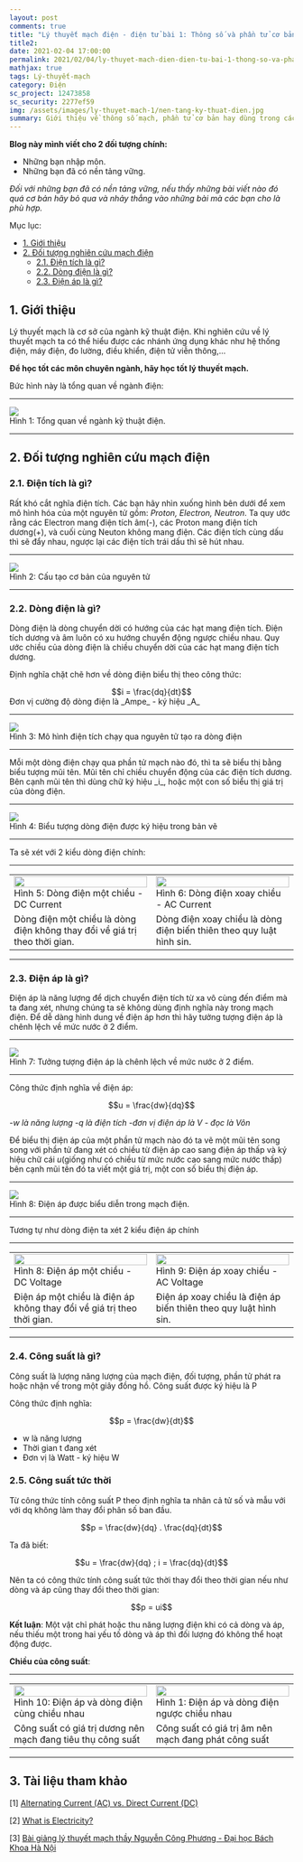```yaml
---
layout: post
comments: true
title: "Lý thuyết mạch điện - điện tử bài 1: Thông số và phần tử cơ bản trong mạch điện"
title2: 
date: 2021-02-04 17:00:00
permalink: 2021/02/04/ly-thuyet-mach-dien-dien-tu-bai-1-thong-so-va-phan-tu-co-ban-trong-mach-dien/
mathjax: true
tags: Lý-thuyết-mạch
category: Điện
sc_project: 12473858
sc_security: 2277ef59
img: /assets/images/ly-thuyet-mach-1/nen-tang-ky-thuat-dien.jpg
summary: Giới thiệu về thông số mạch, phần tử cơ bản hay dùng trong các bài toán lý thuyết mạch điện - điện tử, giải tích mạch.
---
```

__Blog này mình viết cho 2 đối tượng chính:__
- Những bạn nhập môn.
- Những bạn đã có nền tảng vững.

_Đối với những bạn đã có nền tảng vững, nếu thấy những bài viết nào đó quá cơ bản hãy bỏ qua và nhảy thẳng vào những bài mà các bạn cho là phù hợp._

Mục lục:
<!-- MarkdownTOC -->
- [1. Giới thiệu](#-gioi-thieu)
- [2. Đối tượng nghiên cứu mạch điện](#-doi-tuong)
    - [2.1. Điện tích là gì?](#-dien-tich-la-gi)
    - [2.2. Dòng điện là gì?](#-dong-dien-la-gi)
    - [2.3. Điện áp là gì?](#-dien-ap-la-gi)
<!-- /MarkdownTOC -->

<a name ="-gioi-thieu"></a>

## 1. Giới thiệu
Lý thuyết mạch là cơ sở của ngành kỹ thuật điện. Khi nghiên cứu về lý thuyết mạch ta có thể hiểu được các nhánh ứng dụng khác như hệ thống điện, máy điện, đo lường, điều khiển, điện tử viễn thông,... 

__Để học tốt các môn chuyên ngành, hãy học tốt lý thuyết mạch.__

Bức hình này là tổng quan về ngành điện:

<hr>
<div class = "imgcap">
    <img src ="/assets/images/ly-thuyet-mach-1/nen-tang-ky-thuat-dien.jpg" style="align:center">
    <div class="thecap">Hình 1: Tổng quan về ngành kỹ thuật điện.</div>
</div>
<hr>

<a name = "-doi-tuong"></a>

## 2. Đối tượng nghiên cứu mạch điện

<a name = "-dien-tich-la-gi"></a>

### 2.1. Điện tích là gì?
Rất khó cắt nghĩa điện tích. Các bạn hãy nhìn xuống hình bên dưới để xem mô hình hóa của một nguyên tử gồm: _Proton, Electron, Neutron_. Ta quy ước rằng các Electron mang điện tích âm(-), các Proton mang điện tích dương(+), và cuối cùng Neuton không mang điện. Các điện tích cùng dấu thì sẽ đẩy nhau, ngược lại các điện tích trái dấu thì sẽ hút nhau.

<hr>
<div class = "imgcap">
    <img src ="/assets/images/ly-thuyet-mach-1/cau-tao-co-ban-cua-nguyen-tu.png" style="align:center">
    <div class="thecap">Hình 2: Cấu tạo cơ bản của nguyên tử</div>
</div>
<hr>

<a name = "-dong-dien-la-gi"></a>

### 2.2. Dòng điện là gì?
Dòng điện là dòng chuyển dời có hướng của các hạt mang điện tích. Điện tích dương và âm luôn có xu hướng chuyển động ngược chiều nhau. Quy ước chiều của dòng điện là chiều chuyển dời của các hạt mang điện tích dương.

Định nghĩa chặt chẽ hơn về dòng điện biểu thị theo công thức:

<div style="text-align:center"> $$i = \frac{dq}{dt}$$ </div>
Đơn vị cường độ dòng điện là _Ampe_ - ký hiệu _A_
<hr>
<div class = "imgcap">
    <img src = "/assets/images/ly-thuyet-mach-1/mo-hinh-don-gian-dien-tich-chay-qua-nguyen-tu-tao-ra-dong-dien.gif" style = "align:center">
    <div class="thecap">Hình 3: Mô hình điện tích chạy qua nguyên tử tạo ra dòng điện</div>
</div>
<hr>
Mỗi một dòng điện chạy qua phần tử mạch nào đó, thì ta sẽ biểu thị bằng biểu tượng mũi tên. Mũi tên chỉ chiều chuyển động của các điện tích dương. Bên cạnh mũi tên thì dùng chữ ký hiệu _i_, hoặc một con số biểu thị giá trị của dòng điện.
<hr>
<div class = "imgcap">
    <img src = "/assets/images/ly-thuyet-mach-1/bieu-tuong-ky-hieu-dong-dien-trong-mach-dien.PNG" style = "align:center">
    <div class="thecap">Hình 4: Biểu tượng dòng điện được ký hiệu trong bản vẽ</div>
</div>
<hr>

Ta sẽ xét với 2 kiểu dòng điện chính:
<hr>
<div>
<table width = "100%" style = "border: 0px solid gray">
   <tr >
        <td width="40%" style = "border: 0px solid white"> 
        <img style="display:block;" width = "100%" src = "/assets/images/ly-thuyet-mach-1/dong-dien-mot-chieu-dc-current.png">
        <div class="thecap">Hình 5: Dòng điện một chiều - DC Current</div>
         </td>
        <td width="40%" style = "border: 0px solid white">
        <img style="display:block;" width = "100%" src = "/assets/images/ly-thuyet-mach-1/dong-dien-xoay-chieu-ac-current.png">
        <div class="thecap">Hình 6: Dòng điện xoay chiều - AC Current</div>
        </td>
    </tr>
    <tr>
        <td width="40%" style = "border: 0px solid white">
        <div style="text-align:left">Dòng điện một chiều là dòng điện không thay đổi về giá trị theo thời gian.</div>
        </td>
        <td width="40%" style = "border: 0px solid white">
        <div style="text-align:left">Dòng điện xoay chiều là dòng điện biến thiên theo quy luật hình sin.</div>
        </td>
    </tr>
</table> 
</div>
<hr>

<a name = "-dien-ap-la-gi"></a>

### 2.3. Điện áp là gì?
Điện áp là năng lượng để dịch chuyển điện tích từ xa vô cùng đến điểm mà ta đang xét, nhưng chúng ta sẽ không dùng định nghĩa này trong mạch điện. Để dễ dàng hình dung về điện áp hơn thì hãy tưởng tượng điện áp là chênh lệch về mức nước ở 2 điểm.

<hr>
<div class = "imgcap">
    <img src = "/assets/images/ly-thuyet-mach-1/dien-ap-la-gi.png" style = "align:center">
    <div class="thecap">Hình 7: Tưởng tượng điện áp là chênh lệch về mức nước ở 2 điểm.</div>
</div>
<hr>

Công thức định nghĩa về điện áp: 

<div style="text-align:center">$$u = \frac{dw}{dq}$$</div>

-_w là năng lượng_
-_q là điện tích_
-_đơn vị điện áp là V - đọc là Vôn_

Để biểu thị điện áp của một phần tử mạch nào đó ta vẽ một mũi tên song song với phần tử đang xét có chiều từ điện áp cao sang điện áp thấp và ký hiệu chữ cái _u_(giống như có chiều từ mức nước cao sang mức nước thấp) bên cạnh mũi tên đó ta viết một giá trị, một con số biểu thị điện áp.

<hr>
<div class = "imgcap">
    <img src = "/assets/images/ly-thuyet-mach-1/bieu-tuong-ky-hieu-dien-ap-trong-mach-dien.PNG" style = "align:center">
    <div class="thecap">Hình 8: Điện áp được biểu diễn trong mạch điện.</div>
</div>
<hr>

Tương tự như dòng điện ta xét 2 kiểu điện áp chính 

<hr>
<div>
<table width = "100%" style = "border: 0px solid gray">
   <tr >
        <td width="40%" style = "border: 0px solid white"> 
        <img style="display:block;" width = "100%" src = "/assets/images/ly-thuyet-mach-1/dien-ap-mot-chieu-dc-voltage.png">
        <div class="thecap">Hình 8: Điện áp một chiều - DC Voltage</div>
         </td>
        <td width="40%" style = "border: 0px solid white">
        <img style="display:block;" width = "100%" src = "/assets/images/ly-thuyet-mach-1/dien-ap-xoay-chieu-ac-voltage.png">
        <div class="thecap">Hình 9: Điện áp xoay chiều - AC Voltage</div>
        </td>
    </tr>
    <tr>
        <td width="40%" style = "border: 0px solid white">
        <div style="text-align:left">Điện áp một chiều là điện áp không thay đổi về giá trị theo thời gian.</div>
        </td>
        <td width="40%" style = "border: 0px solid white">
        <div style="text-align:left">Điện áp xoay chiều là điện áp biến thiên theo quy luật hình sin.</div>
        </td>
    </tr>
</table> 
</div>
<hr>

<a name = "-cong-suat-la-gi">

### 2.4. Công suất là gì?
Công suất là lượng năng lượng của mạch điện, đối tượng, phần tử phát ra hoặc nhận vế trong một giây đồng hồ. Công suất được ký hiệu là P

Công thức định nghĩa:

<div style = "text-align:center">$$p = \frac{dw}{dt}$$</div>

- w là năng lượng
- Thời gian t đang xét
- Đơn vị là Watt - ký hiệu W

<a name = "-cong-suat-tuc-thoi">

### 2.5. Công suất tức thời

Từ công thức tính công suất P theo định nghĩa ta nhân cả tử số và mẫu với với dq không làm thay đổi phân số ban đầu.

<div style = "text-align:center">$$p = \frac{dw}{dq} . \frac{dq}{dt}$$</div>

Ta đã biết:

<div style = "text-align:center">$$u = \frac{dw}{dq} ; i = \frac{dq}{dt}$$</div>

Nên ta có công thức tính công suất tức thời thay đổi theo thời gian nếu như dòng và áp cũng thay đổi theo thời gian:

<div style = "text-align:center">$$p = ui$$</div>

__Kết luận__: Một vật chỉ phát hoặc thu năng lượng điện khi có cả dòng và áp, nếu thiếu một trong hai yếu tố dòng và áp thì đối lượng đó không thể hoạt động được.

__Chiều của công suất__: 

<hr>
<div>
<table width = "100%" style = "border: 0px solid gray">
   <tr >
        <td width="40%" style = "border: 0px solid white"> 
        <img style="display:block;" width = "100%" src = "/assets/images/ly-thuyet-mach-1/dien-ap-dong-dien-cung-chieu-nhau.PNG">
        <div class="thecap">Hình 10: Điện áp và dòng điện cùng chiều nhau</div>
         </td>
        <td width="40%" style = "border: 0px solid white">
        <img style="display:block;" width = "100%" src = "/assets/images/ly-thuyet-mach-1/dien-ap-dong-dien-nguoc-chieu-nhau.PNG">
        <div class="thecap">Hình 1: Điện áp và dòng điện ngược chiều nhau</div>
        </td>
    </tr>
    <tr>
        <td width="40%" style = "border: 0px solid white">
        <div style="text-align:left">Công suất có giá trị dương nên mạch đang tiêu thụ công suất</div>
        </td>
        <td width="40%" style = "border: 0px solid white">
        <div style="text-align:left">Công suất có giá trị âm nên mạch đang phát công suất</div>
        </td>
    </tr>
</table> 
</div>
<hr>

<a name = "-tai-lieu-tham-khao">

## 3. Tài liệu tham khảo

[1] [Alternating Current (AC) vs. Direct Current (DC)](https://learn.sparkfun.com/tutorials/alternating-current-ac-vs-direct-current-dc/)

[2] [What is Electricity?](https://learn.sparkfun.com/tutorials/what-is-electricity)

[3] [Bài giảng lý thuyết mạch thầy Nguyễn Công Phương - Đại học Bách Khoa Hà Nội](https://sites.google.com/site/ncpdhbkhn/bai-giang/ly-thuyet-mach)